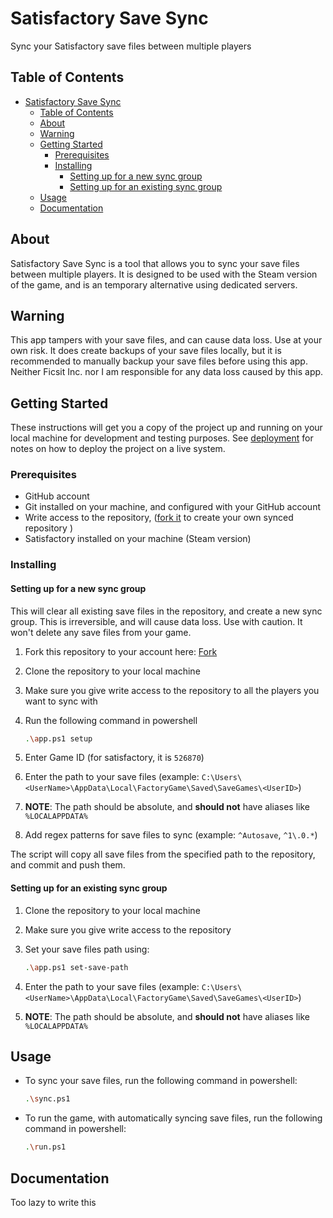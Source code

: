 # Satisfactory Save Sync

Sync your Satisfactory save files between multiple players

## Table of Contents

- [Satisfactory Save Sync](#satisfactory-save-sync)
  - [Table of Contents](#table-of-contents)
  - [About ](#about-)
  - [Warning ](#warning-)
  - [Getting Started ](#getting-started-)
    - [Prerequisites](#prerequisites)
    - [Installing](#installing)
      - [Setting up for a new sync group](#setting-up-for-a-new-sync-group)
      - [Setting up for an existing sync group](#setting-up-for-an-existing-sync-group)
  - [Usage ](#usage-)
  - [Documentation](#documentation)

## About <a name = "about"></a>

Satisfactory Save Sync is a tool that allows you to sync your save files between multiple players. It is designed to be used with the Steam version of the game, and is an temporary alternative using dedicated servers.

## Warning <a name = "warning"></a>

This app tampers with your save files, and can cause data loss. Use at your own risk. It does create backups of your save files locally, but it is recommended to manually backup your save files before using this app. Neither Ficsit Inc. nor I am responsible for any data loss caused by this app.

## Getting Started <a name = "getting_started"></a>

These instructions will get you a copy of the project up and running on your local machine for development and testing purposes. See [deployment](#deployment) for notes on how to deploy the project on a live system.

### Prerequisites

- GitHub account
- Git installed on your machine, and configured with your GitHub account
- Write access to the repository, ([fork it](https://github.com/husain3012/satisfactory-save-sync) to create your own synced repository )
- Satisfactory installed on your machine (Steam version)

### Installing

#### Setting up for a new sync group

This will clear all existing save files in the repository, and create a new sync group. This is irreversible, and will cause data loss. Use with caution. It won't delete any save files from your game.

1. Fork this repository to your account here: [Fork]()
2. Clone the repository to your local machine
3. Make sure you give write access to the repository to all the players you want to sync with

4. Run the following command in powershell

   ```bash
   .\app.ps1 setup
   ```

5. Enter Game ID (for satisfactory, it is `526870`)
6. Enter the path to your save files (example: `C:\Users\<UserName>\AppData\Local\FactoryGame\Saved\SaveGames\<UserID>`)
7. **NOTE**: The path should be absolute, and **should not** have aliases like `%LOCALAPPDATA%`
8. Add regex patterns for save files to sync (example: `^Autosave`, `^1\.0.*`)

The script will copy all save files from the specified path to the repository, and commit and push them.

#### Setting up for an existing sync group

1. Clone the repository to your local machine
2. Make sure you give write access to the repository
3. Set your save files path using:

   ```bash
   .\app.ps1 set-save-path
   ```

4. Enter the path to your save files (example: `C:\Users\<UserName>\AppData\Local\FactoryGame\Saved\SaveGames\<UserID>`)
5. **NOTE**: The path should be absolute, and **should not** have aliases like `%LOCALAPPDATA%`

## Usage <a name = "usage"></a>

- To sync your save files, run the following command in powershell:

    ```bash
    .\sync.ps1
    ```

- To run the game, with automatically syncing save files, run the following command in powershell:

    ```bash
    .\run.ps1
    ```

## Documentation

Too lazy to write this